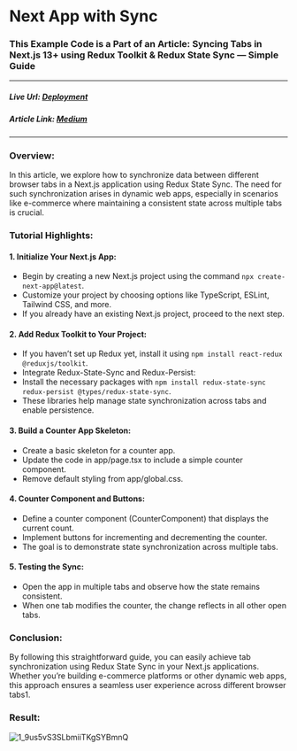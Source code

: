 # Next App with Sync

### This Example Code is a Part of an Article: Syncing Tabs in Next.js 13+ using Redux Toolkit & Redux State Sync — Simple Guide

<hr />

##### Live Url: [Deployment](https://next-app-with-sync.vercel.app)
##### Article Link: [Medium](https://faraasat.medium.com/syncing-tabs-in-next-js-13-using-redux-toolkit-redux-state-sync-simple-guide-f953329c6beb)

<hr />

### Overview: 
In this article, we explore how to synchronize data between different browser tabs in a Next.js application using Redux State Sync. The need for such synchronization arises in dynamic web apps, especially in scenarios like e-commerce where maintaining a consistent state across multiple tabs is crucial.

### Tutorial Highlights:

#### 1. Initialize Your Next.js App:
- Begin by creating a new Next.js project using the command `npx create-next-app@latest`.
- Customize your project by choosing options like TypeScript, ESLint, Tailwind CSS, and more.
- If you already have an existing Next.js project, proceed to the next step.
#### 2. Add Redux Toolkit to Your Project:
- If you haven’t set up Redux yet, install it using `npm install react-redux @reduxjs/toolkit`.
- Integrate Redux-State-Sync and Redux-Persist:
- Install the necessary packages with `npm install redux-state-sync redux-persist @types/redux-state-sync`.
- These libraries help manage state synchronization across tabs and enable persistence.
#### 3. Build a Counter App Skeleton:
- Create a basic skeleton for a counter app.
- Update the code in app/page.tsx to include a simple counter component.
- Remove default styling from app/global.css.
#### 4. Counter Component and Buttons:
- Define a counter component (CounterComponent) that displays the current count.
- Implement buttons for incrementing and decrementing the counter.
- The goal is to demonstrate state synchronization across multiple tabs.
#### 5. Testing the Sync:
- Open the app in multiple tabs and observe how the state remains consistent.
- When one tab modifies the counter, the change reflects in all other open tabs.

### Conclusion: 
By following this straightforward guide, you can easily achieve tab synchronization using Redux State Sync in your Next.js applications. Whether you’re building e-commerce platforms or other dynamic web apps, this approach ensures a seamless user experience across different browser tabs1.

### Result:
![1_9us5vS3SLbmiiTKgSYBmnQ](https://github.com/faraasat/next-app-with-sync/assets/63093876/52352680-b0ba-4ac4-958f-dec26ed54740)
